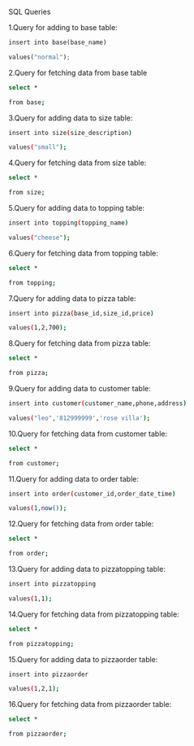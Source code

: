 SQL Queries


1.Query for adding to base table:

```python
insert into base(base_name)

values("normal");
```


2.Query for fetching data from base table 

```bash
select * 

from base;
```

3.Query for adding data to size table:

```bash
insert into size(size_description)

values("small");
```


4.Query for fetching data from size table:

```bash
select * 

from size;
```


5.Query for adding data to topping table:

```bash
insert into topping(topping_name)

values("cheese");
```


6.Query for fetching data from topping table:

```bash
select * 

from topping;
```

7.Query for adding data to pizza table:
```bash
insert into pizza(base_id,size_id,price)

values(1,2,700);
```


8.Query for fetching data from pizza table:

```bash
select * 

from pizza;
```


9.Query for adding data to customer table:

```bash
insert into customer(customer_name,phone,address)

values("leo",'812999999','rose villa');
```


10.Query for fetching data from customer table:

```bash
select * 

from customer;
```


11.Query for adding data to order table:

```bash
insert into order(customer_id,order_date_time)

values(1,now());
```


12.Query for fetching data from order table:

```bash
select * 

from order;
```


13.Query for adding data to pizzatopping table:

```bash
insert into pizzatopping 

values(1,1);
```


14.Query for fetching data from pizzatopping table:

```bash
select * 

from pizzatopping;
```


15.Query for adding data to pizzaorder table:

```bash
insert into pizzaorder 

values(1,2,1);
```


16.Query for fetching data from pizzaorder table:

```bash
select * 

from pizzaorder;
```



